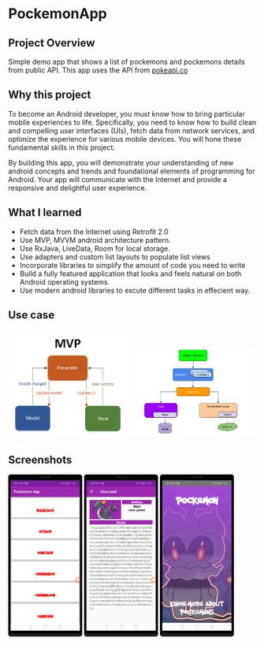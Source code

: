 # PockemonApp
## Project Overview

Simple demo app that shows a list of pockemons and pockemons details from public API.
This app uses the API from [pokeapi.co](https://pokeapi.co/api/v2/pokemon/)
 
## Why this project 

To become an Android  developer, you must know how to bring particular mobile experiences to life. Specifically, you need to know how to build clean and compelling user interfaces (UIs), fetch data from network services, and optimize the experience for various mobile devices. You will hone these fundamental skills in this project.

By building this app, you will demonstrate your understanding of new android concepts and trends and  foundational elements of programming for Android. Your app will communicate with the Internet and provide a responsive and delightful user experience.

## What I learned
- Fetch data from the Internet using Retrofit 2.0
- Use MVP, MVVM android architecture pattern.
- Use RxJava, LiveData, Room for local storage.
- Use adapters and custom list layouts to populate list views
- Incorporate libraries to simplify the amount of code you need to write
- Build a fully featured application that looks and feels natural on both Android operating systems.
- Use modern android libraries to excute different tasks in effecient way.

## Use case
<img src="mvp.png" width="250" margins="5px">  <img src="mvvm.png" width="250"> 

## Screenshots
<img src="1.png" width="150" margins="5px">  <img src="2.png" width="150"> <img src="3.png" width="150">

